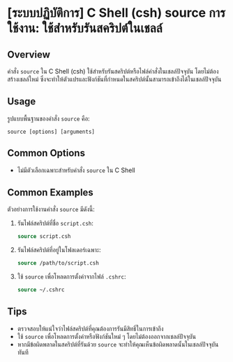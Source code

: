 # [ระบบปฏิบัติการ] C Shell (csh) source การใช้งาน: ใช้สำหรับรันสคริปต์ในเชลล์

## Overview
คำสั่ง `source` ใน C Shell (csh) ใช้สำหรับรันสคริปต์หรือไฟล์คำสั่งในเชลล์ปัจจุบัน โดยไม่ต้องสร้างเชลล์ใหม่ ซึ่งจะทำให้ตัวแปรและฟังก์ชันที่กำหนดในสคริปต์นั้นสามารถเข้าถึงได้ในเชลล์ปัจจุบัน

## Usage
รูปแบบพื้นฐานของคำสั่ง `source` คือ:

```
source [options] [arguments]
```

## Common Options
- ไม่มีตัวเลือกเฉพาะสำหรับคำสั่ง `source` ใน C Shell

## Common Examples
ตัวอย่างการใช้งานคำสั่ง `source` มีดังนี้:

1. รันไฟล์สคริปต์ที่ชื่อ `script.csh`:
   ```csh
   source script.csh
   ```

2. รันไฟล์สคริปต์ที่อยู่ในโฟลเดอร์เฉพาะ:
   ```csh
   source /path/to/script.csh
   ```

3. ใช้ `source` เพื่อโหลดการตั้งค่าจากไฟล์ `.cshrc`:
   ```csh
   source ~/.cshrc
   ```

## Tips
- ตรวจสอบให้แน่ใจว่าไฟล์สคริปต์ที่คุณต้องการรันมีสิทธิ์ในการเข้าถึง
- ใช้ `source` เพื่อโหลดการตั้งค่าหรือฟังก์ชันใหม่ ๆ โดยไม่ต้องออกจากเชลล์ปัจจุบัน
- หากมีข้อผิดพลาดในสคริปต์ที่รันด้วย `source` จะทำให้คุณเห็นข้อผิดพลาดนั้นในเชลล์ปัจจุบันทันที